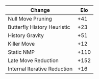 | Change                       | Elo  |
|------------------------------|------|
| Null Move Pruning            | +41  |
| Butterfly History Heuristic  | +23  |
| History Gravity              | +51  |
| Killer Move                  | +12  |
| Static NMP                   | +110 |
| Late Move Reduction          | +152 |
| Internal Iterative Reduction | +16  |
